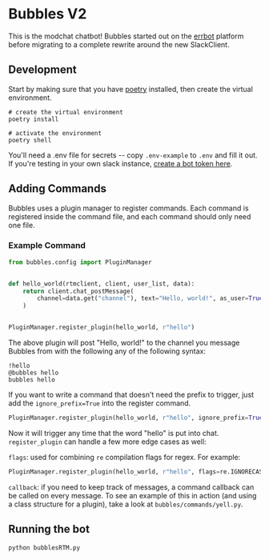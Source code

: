 # Bubbles V2

This is the modchat chatbot! Bubbles started out on the [errbot](https://github.com/errbotio/errbot) platform before migrating to a complete rewrite around the new SlackClient.

## Development

Start by making sure that you have [poetry](https://python-poetry.org/) installed, then create the virtual environment.

```shell script
# create the virtual environment
poetry install

# activate the environment
poetry shell
```

You'll need a .env file for secrets -- copy `.env-example` to `.env` and fill it out. If you're testing in your own slack instance, [create a bot token here](https://my.slack.com/services/new/bot).

## Adding Commands

Bubbles uses a plugin manager to register commands. Each command is registered inside the command file, and each command should only need one file.

### Example Command

```python
from bubbles.config import PluginManager


def hello_world(rtmclient, client, user_list, data):
    return client.chat_postMessage(
        channel=data.get("channel"), text="Hello, world!", as_user=True
    )


PluginManager.register_plugin(hello_world, r"hello")
```

The above plugin will post "Hello, world!" to the channel you message Bubbles from with the following any of the following syntax:

```
!hello
@bubbles hello
bubbles hello
```

If you want to write a command that doesn't need the prefix to trigger, just add the `ignore_prefix=True` into the register command.

```python
PluginManager.register_plugin(hello_world, r"hello", ignore_prefix=True)
```

Now it will trigger any time that the word "hello" is put into chat. `register_plugin` can handle a few more edge cases as well:

`flags`: used for combining `re` compilation flags for regex. For example:

```python
PluginManager.register_plugin(hello_world, r"hello", flags=re.IGNORECASE | re.MULTILINE)
```

`callback`: if you need to keep track of messages, a command callback can be called on every message. To see an example of this in action (and using a class structure for a plugin), take a look at `bubbles/commands/yell.py`.

## Running the bot

```shell script
python bubblesRTM.py
```
